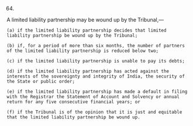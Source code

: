 64.
A limited liability partnership may be wound up by the Tribunal,—

    (a)	if the limited liability partnership decides that limited liability partnership be wound up by the Tribunal;

    (b)	if, for a period of more than six months, the number of partners of the limited liability partnership is reduced below two;

    (c)	if the limited liability partnership is unable to pay its debts;

    (d)	if the limited liability partnership has acted against the interests of the sovereignty and integrity of India, the security of the State or public order;

    (e)	if the limited liability partnership has made a default in filing with the Registrar the Statement of Account and Solvency or annual return for any five consecutive financial years; or
    
    (f)	if the Tribunal is of the opinion that it is just and equitable that the limited liability partnership be wound up.
